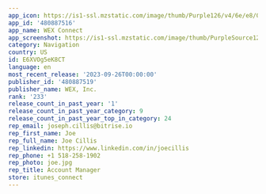 ```yaml
---
app_icon: https://is1-ssl.mzstatic.com/image/thumb/Purple126/v4/6e/e8/01/6ee8014b-7123-661a-bb9b-80c8fdfd3454/AppIcon-1x_U007emarketing-0-7-0-85-220.png/1024x1024bb.png
app_id: '480887516'
app_name: WEX Connect
app_screenshot: https://is1-ssl.mzstatic.com/image/thumb/PurpleSource122/v4/56/6d/5b/566d5bd1-4fb4-ef3e-f667-2a39247228a1/065a3b7c-5754-48ed-8dd5-37962267bd76__U00281_U0029_iOS_-_Find_fuel.png/1242x2688bb.png
category: Navigation
country: US
id: E6XVOg5eK8CT
language: en
most_recent_release: '2023-09-26T00:00:00'
publisher_id: '480887519'
publisher_name: WEX, Inc.
rank: '233'
release_count_in_past_year: '1'
release_count_in_past_year_category: 9
release_count_in_past_year_top_in_category: 24
rep_email: joseph.cillis@bitrise.io
rep_first_name: Joe
rep_full_name: Joe Cillis
rep_linkedin: https://www.linkedin.com/in/joecillis
rep_phone: +1 518-258-1902
rep_photo: joe.jpg
rep_title: Account Manager
store: itunes_connect
---
```

